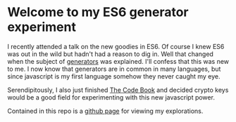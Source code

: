 # Welcome to my ES6 generator experiment

I recently attended a talk on the new goodies in ES6.  Of course I knew ES6 was out in the wild but hadn't had a reason to dig in.  Well that changed when the subject of [generators](https://developer.mozilla.org/en-US/docs/Web/JavaScript/Reference/Statements/function*) was explained.  I'll confess that this was new to me.  I now know that generators are in common in many languages, but since javascript is my first language somehow they never caught my eye.

Serendipitously, I also just finished [The Code Book](https://www.amazon.com/Code-Book-Science-Secrecy-Cryptography/dp/0385495323) and decided crypto keys would be a good field for experimenting with this new javascript power.

Contained in this repo is a [github page](https://jdungan.github.io/keygen) for viewing my explorations.
